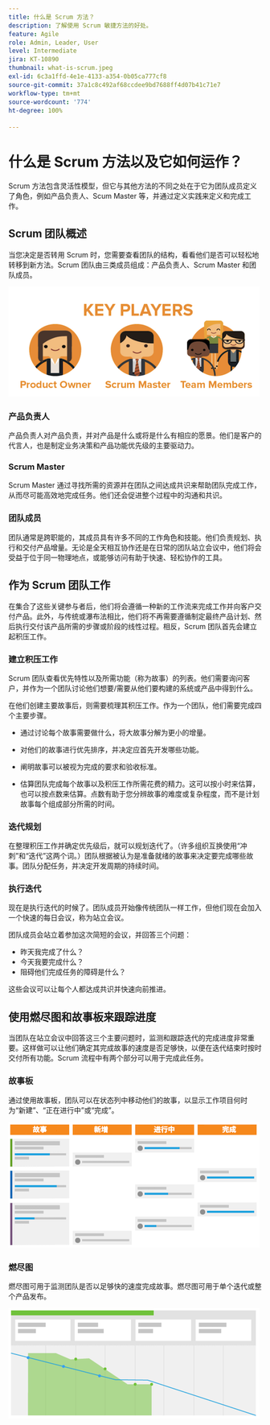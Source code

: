 ```yaml
---
title: 什么是 Scrum 方法？
description: 了解使用 Scrum 敏捷方法的好处。
feature: Agile
role: Admin, Leader, User
level: Intermediate
jira: KT-10890
thumbnail: what-is-scrum.jpeg
exl-id: 6c3a1ffd-4e1e-4133-a354-0b05ca777cf8
source-git-commit: 37a1c8c492af68ccdee9bd7688ff4d07b41c71e7
workflow-type: tm+mt
source-wordcount: '774'
ht-degree: 100%

---
```


# 什么是 Scrum 方法以及它如何运作？

Scrum 方法包含灵活性模型，但它与其他方法的不同之处在于它为团队成员定义了角色，例如产品负责人、Scum Master 等，并通过定义实践来定义和完成工作。

## Scrum 团队概述

当您决定是否转用 Scrum 时，您需要查看团队的结构，看看他们是否可以轻松地转移到新方法。Scrum 团队由三类成员组成：产品负责人、Scrum Master 和团队成员。

![Scrum 团队成员](assets/scrumteammembers-01.png)

### 产品负责人

产品负责人对产品负责，并对产品是什么或将是什么有相应的愿景。他们是客户的代言人，也是制定业务决策和产品功能优先级的主要驱动力。


### Scrum Master

Scrum Master 通过寻找所需的资源并在团队之间达成共识来帮助团队完成工作，从而尽可能高效地完成任务。他们还会促进整个过程中的沟通和共识。


### 团队成员

团队通常是跨职能的，其成员具有许多不同的工作角色和技能。他们负责规划、执行和交付产品增量。无论是全天相互协作还是在日常的团队站立会议中，他们将会受益于位于同一物理地点，或能够访问有助于快速、轻松协作的工具。


## 作为 Scrum 团队工作

在集合了这些关键参与者后，他们将会遵循一种新的工作流来完成工作并向客户交付产品。此外，与传统或瀑布法相比，他们将不再需要遵循制定最终产品计划、然后执行交付该产品所需的步骤或阶段的线性过程。相反，Scrum 团队首先会建立起积压工作。



### 建立积压工作

Scrum 团队查看优先特性以及所需功能（称为故事）的列表。他们需要询问客户，并作为一个团队讨论他们想要/需要从他们要构建的系统或产品中得到什么。


在他们创建主要故事后，则需要梳理其积压工作。作为一个团队，他们需要完成四个主要步骤。


* 通过讨论每个故事需要做什么，将大故事分解为更小的增量。

* 对他们的故事进行优先排序，并决定应首先开发哪些功能。

* 阐明故事可以被视为完成的要求和验收标准。

* 估算团队完成每个故事以及积压工作所需花费的精力。这可以按小时来估算，也可以按点数来估算。点数有助于您分辨故事的难度或复杂程度，而不是计划故事每个组成部分所需的时间。


### 迭代规划

在整理积压工作并确定优先级后，就可以规划迭代了。（许多组织互换使用“冲刺”和“迭代”这两个词。）团队根据被认为是准备就绪的故事来决定要完成哪些故事。团队分配任务，并决定开发周期的持续时间。



### 执行迭代

现在是执行迭代的时候了。团队成员开始像传统团队一样工作，但他们现在会加入一个快速的每日会议，称为站立会议。

团队成员会站立着参加这次简短的会议，并回答三个问题：

* 昨天我完成了什么？
* 今天我要完成什么？
* 阻碍他们完成任务的障碍是什么？


这些会议可以让每个人都达成共识并快速向前推进。



## 使用燃尽图和故事板来跟踪进度

当团队在站立会议中回答这三个主要问题时，监测和跟踪迭代的完成进度非常重要。这样做可以让他们确定其完成故事的速度是否足够快，以便在迭代结束时按时交付所有功能。Scrum 流程中有两个部分可以用于完成此任务。


### 故事板

通过使用故事板，团队可以在状态列中移动他们的故事，以显示工作项目何时为“新建”、“正在进行中”或“完成”。

![故事板](assets/storyboard-01.png)


### 燃尽图

燃尽图可用于监测团队是否以足够快的速度完成故事。燃尽图可用于单个迭代或整个产品发布。

![燃尽图](assets/burndown-01.png)
